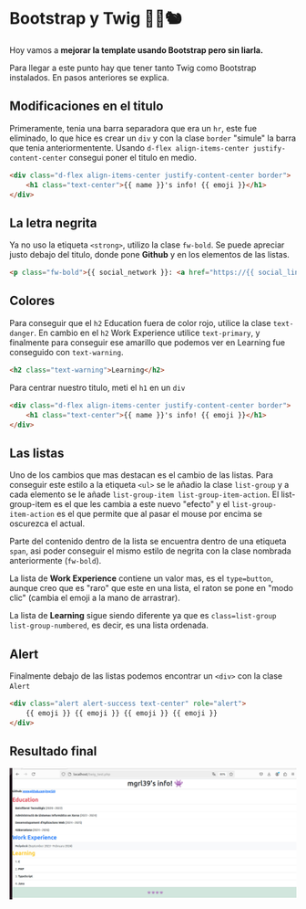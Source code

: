 # Bootstrap y Twig 🌳🍂🐿️
Hoy vamos a **mejorar la template usando Bootstrap pero sin liarla.**

Para llegar a este punto hay que tener tanto Twig como Bootstrap instalados. En pasos anteriores se explica.

## Modificaciones en el titulo
Primeramente, tenia una barra separadora que era un `hr`, este fue eliminado, lo que hice es crear un `div` y con la clase `border` "simule" la barra que tenia anteriormentente.
Usando `d-flex align-items-center justify-content-center` consegui poner el titulo en medio.
```html
<div class="d-flex align-items-center justify-content-center border">
	<h1 class="text-center">{{ name }}'s info! {{ emoji }}</h1>
</div>
```
## La letra negrita
Ya no uso la etiqueta `<strong>`, utilizo la clase  `fw-bold`. Se puede apreciar justo debajo del titulo, donde pone **Github** y en los elementos de las listas.
```html
<p class="fw-bold">{{ social_network }}: <a href="https://{{ social_link }}" target="_blank">{{ social_link }}</a></p>
```

## Colores
Para conseguir que el `h2` Education fuera de color rojo, utilice la clase `text-danger`. En cambio en el  `h2` Work Experience utilice `text-primary`, y finalmente para conseguir ese amarillo que podemos ver en Learning fue conseguido con `text-warning`.
```html
<h2 class="text-warning">Learning</h2>
```
Para centrar nuestro titulo, meti el `h1` en un `div` 
```html
<div class="d-flex align-items-center justify-content-center border">
	<h1 class="text-center">{{ name }}'s info! {{ emoji }}</h1>
</div>
```

## Las listas
Uno de los cambios que mas destacan es el cambio de las listas. Para conseguir este estilo a la etiqueta `<ul>` se le añadio la clase `list-group` y a cada elemento se le añade `list-group-item list-group-item-action`. El list-group-item es el que les cambia a este nuevo "efecto" y el `list-group-item-action` es el que permite que al pasar el mouse por encima se oscurezca el actual.

Parte del contenido dentro de la lista se encuentra dentro de una etiqueta `span`, asi poder conseguir el mismo estilo de negrita con la clase nombrada anteriormente (`fw-bold`).

La lista de **Work Experience** contiene un valor mas, es el `type=button`, aunque creo que es "raro" que este en una lista, el raton se pone en "modo clic" (cambia el emoji a la mano de arrastrar).

La lista de **Learning** sigue siendo diferente ya que es `class=list-group list-group-numbered`, es decir, es una lista ordenada.

## Alert
Finalmente debajo de las listas podemos encontrar un `<div>` con la clase `Alert`
```html
<div class="alert alert-success text-center" role="alert">
	{{ emoji }} {{ emoji }} {{ emoji }} {{ emoji }} 
</div>
```
## Resultado final
![Result with twig2 and Bootstrap](https://raw.githubusercontent.com/mgrl39/DAW_M08/refs/heads/main/PHP/2024_09_30_twig2_bootstrap2/result.jpeg "Result with twig2 and Bootstrap")
